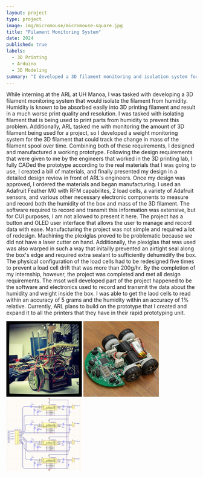 ```yaml
---
layout: project
type: project
image: img/micromouse/micromouse-square.jpg
title: "Filament Monitoring System"
date: 2024
published: true
labels:
  - 3D Printing
  - Arduino
  - 3D Modeling
summary: "I developed a 3D filament monitoring and isolation system for the Applied Research Laboroatory at UH Manoa."
---
```

  While interning at the ARL at UH Manoa, I was tasked with developing a 3D filament monitoring system that would isolate the filament from humidity. Humidity is known to be absorbed easily into 3D printing filament and result in a much worse print quality and resolution. I was tasked with 
isolating filament that is being used to print parts from humidity to prevent this problem. Additionally, ARL tasked me with monitoring the amount of 3D filament being used for a project, so I developed a weight monitoring system for the 3D filament that could track the change in mass of the 
filament spool over time. Combining both of these requirements, I designed and manufactured a working prototype. Following the design requirements that were given to me by the engineers that worked in the 3D printing lab, I fully CADed the prototype according to the real materials that I was
going to use, I created a bill of materials, and finally presented my design in a detailed design review in front of ARL's engineers. Once my design was approved, I ordered the materials and began manufacturing. 
  I used an Adafruit Feather M0 with RFM capabilites, 2 load cells, a variety of Adafruit sensors, and various other necessary electronic components to measure and record both the humidity of the box and mass of the 3D filament. The software required to record and transmit this information was
extensive, but for CUI purposes, I am not allowed to present it here. The project has a button and OLED user interface that allows the user to manage and record data with ease. Manufacturing the project was not simple and required a lot of redesign. Machining the plexiglas proved to be problematic
because we did not have a laser cutter on hand. Additionally, the plexiglas that was used was also warped in such a way that initailly prevented an airtight seal along the box's edge and required extra sealant to sufficiently dehumidify the box. The physical configuration of the load cells had to be redesigned 
five times to prevent a load cell drift that was more than 200g/hr. By the completion of my internship, however, the project was completed and met all design requirements.
  The msot well developed part of the project happened to be the software and electronics used to record and transmit the data about the humidity and weight inside the box. I was able to get the laod cells to read within an accuracy of 5 grams and the humidity within an accuracy of 1% relative. Currently, ARL
plans to build on the prototype that I created and expand it to all the printers that they have in their rapid prototyping unit.
<div class="text-center p-4">
  <img width="200px" src="../img/micromouse/micromouse-robot.png" class="img-thumbnail" >
  <img width="200px" src="../img/micromouse/micromouse-robot-2.jpg" class="img-thumbnail" >
  <img width="200px" src="../img/micromouse/micromouse-circuit.png" class="img-thumbnail" >
</div>


